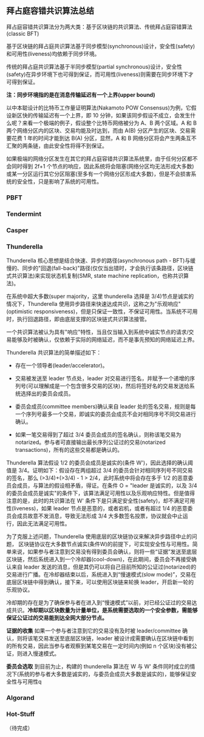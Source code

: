 ## 拜占庭容错共识算法总结

拜占庭容错共识算法分为两大类：基于区块链的共识算法、传统拜占庭容错算法(classic BFT)

基于区块链的拜占庭共识算法基于同步模型(synchronous)设计，安全性(safety)和可用性(liveness)均依赖于同步环境。

传统的拜占庭共识算法基于半同步模型(partial synchronous)设计，安全性(safety)在异步环境下也可得到保证，而可用性(liveness)则需要在同步环境下才可得到保证。

**注：同步环境指的是在消息传输延迟有一个上界(upper bound)**

以中本聪设计的比特币工作量证明算法(Nakamoto POW Consensus)为例，它假设新区快的传输延迟有一个上界，即 10 分钟，如果该同步假设不成立，会发生什么呢？来看一个极端的例子，假设整个比特币网络被分为 A、B 两个区域。A 和 B 两个网络分区内的区块、交易均能及时达到，而由 A(B) 分区产生的区块、交易需要花费 1 年的时间才能到达 B(A) 分区，显然，A 和 B 网络分区将会产生两条互不汇聚的两条链，由此安全性将得不到保证。

如果极端的网络分区发生在其它的拜占庭容错共识算法系统里，由于任何分区都不会同时得到 2f+1 个节点的响应，因此系统将会阻塞(网络分区均无法形成大多数)或某一分区运行其它分区阻塞(至多有一个网络分区形成大多数)，但是不会损害系统的安全性，只是影响了系统的可用性。

### PBFT

### Tendermint

### Casper

### Thunderella

Thunderella 核心思想是结合快速、异步的路径(asynchronous path - BFT)与缓慢的、同步的"回退(fall-back)"路径(仅仅当出错时，才会执行该条路径，区块链式共识算法)来实现状态机复制(SMR, state machine replication，也称共识算法)。

在系统中超大多数(super majority，这里 thunderella 选择是 3/4)节点是诚实的情况下，Thunderella 使用异步路径来快速达成共识，这称之为"乐观响应"(optimistic responsiveness)，但是只保证一致性，不保证可用性。当系统不可用时，执行回退路径，即由底层支撑的区块链式共识算法接管。

一个共识算法被认为具有"响应"特性，当且仅当输入到系统中诚实节点的请求/交易能够及时被确认，仅依赖于实际的网络延迟，而不是事先预知的网络延迟上界。

Thunderella 共识算法的简单描述如下：

- 存在一个领导者(leader/accelerator)。

- 交易被发送至 leader 节点处，leader 对交易进行签名，并赋予一个递增的序列号(可以理解成是一个包含很多交易的区块)，然后将签好名的交易发送给系统选择出的委员会成员。

- 委员会成员(committee members)确认来自 leader 处的签名交易，规则是每一个序列号最多一个交易，即诚实的委员会成员不会对相同序号不同交易进行确认。

- 如果一笔交易得到了超过 3/4 委员会成员的签名确认，则称该笔交易为 notarized。参与者可直接输出最长序列公证过的交易(notarized transactions)，所有的这些交易都是确认的。

Thunderella 算法假设 1/2 的委员会成员是诚实的(条件 W')，因此选择的确认阈值是 3/4。证明如下：假设存在两组超过 3/4 的委员会针对相同序列号不同交易的签名，那么 (>3/4)+(>3/4) - 1 > 2/4，此时系统中将会存在多于 1/2 的恶意委员会成员，与算法的假设相矛盾，得证。在条件 O = "leader 是诚实的，以及 3/4 的委员会成员是诚实"的条件下，该算法满足可用性以及乐观响应特性。但是值得注意的是，此时的共识算法在 W' 条件下是只满足安全性(safety)，却不满足可用性(liveness)，如果 leader 节点是恶意的，或者宕机，或者有超过 1/4 的恶意委员会成员故意不发消息，导致无法形成 3/4 大多数签名投票，协议就会中止运行，因此无法满足可用性。

为了克服上述问题，Thunderella 使用底层的区块链协议来解决异步路径中止的问题，
区块链协议在大多数节点诚实(条件W)的前提下，可实现安全性与可用性。简单来说，如果参与者注意到交易没有得到委员会确认，则将一些“证据”发送至底层区块链，然后系统进入到一个冷却器(cool-down)，在此期间，委员会不再接受确认来自 leader 发送的消息，但是其仍可以将自己目前所知的公证过(notarized)的交易进行广播。在冷却器结束以后，系统进入到“慢速模式(slow mode)”，交易在底层区块链中得到确认，接下来，可以使用区块链来轮换 leader，开启新一轮的乐观协议。

冷却期的存在是为了确保参与者在进入到“慢速模式”以前，对已经公证过的交易达成共识。**冷却期以区块数量为计量单位，是系统需要选取的一个安全参数，需能够保证公证过的交易能到达全网大部分节点。**

**证据的收集**  如果一个参与者注意到它的交易没有及时被 leader/committee 确认，则将该笔交易发送至底层区块链，leader 被设计成需要确认在区块链中看到的所有交易，因此当参与者观察到某笔交易在一定时间内(例如 n 个区块)没有被公证，则进入慢速模式。

**委员会选取**  到目前为止，构建的 thunderella 算法在 W 与 W' 条件同时成立的情况下(系统的参与者大多数是诚实的，与委员会成员大多数是诚实的)，能够保证安全性与可用性q





### Algorand

### Hot-Stuff

（待完成）
